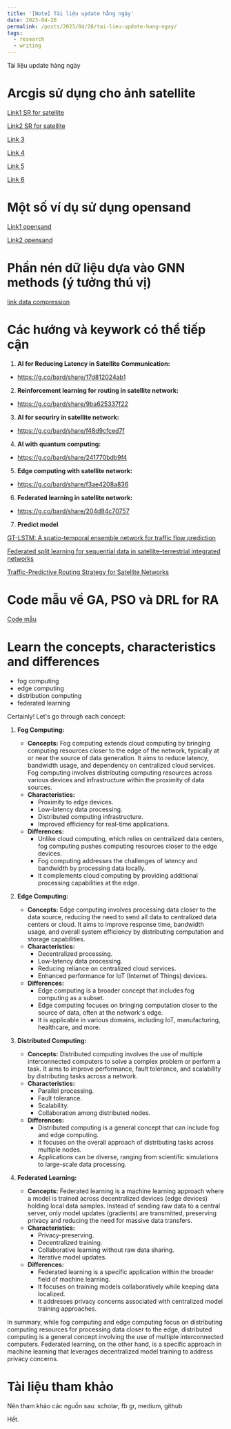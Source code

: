 ```yaml
---
title: '[Note] Tài liệu update hằng ngày'
date: 2023-04-26
permalink: /posts/2023/04/26/tai-lieu-update-hang-ngay/
tags:
  - research
  - writing
--- 
```


Tài liệu update hàng ngày

Arcgis sử dụng cho ảnh satellite 
======

[Link1 SR for satellite](https://developers.arcgis.com/python/samples/increase-image-resolution-using-superresolution/)

[Link2 SR for satellite](https://medium.com/geoai/satellite-image-super-resolution-with-sr3-bfcf8859bc0f)

[Link 3](
https://medium.com/@kaushik.koneripalli/satellite-image-data-augmentation-using-stable-diffusion-for-object-detection-segmentation-8b1fe87b969)

[Link 4](https://medium.com/@northamericangeoscientistsorg/deep-learning-for-satellite-image-classification-with-python-ceff1cdf41fb)

[Link 5](https://blog.palantir.com/transfer-learning-5c9f9f9b076f)

[Link 6](https://github.com/geethen/geeconformal)

Một số ví dụ sử dụng opensand
======

[Link1 opensand](https://github.com/moonlight200/quic-opensand-evaluation)

[Link2 opensand](https://github.com/moonlight200/quic-opensand-emulation)

Phần nén dữ liệu dựa vào GNN methods (ý tưởng thú vị)
======

[link data compression](https://github.com/BNN-UPC/Atom_Neural_Traffic_Compression)


Các hướng và keywork có thể tiếp cận
======

1. **AI for Reducing Latency in Satellite Communication:** 
- https://g.co/bard/share/17d812024ab1

2. **Reinforcement learning for routing in satellite network:** 
- https://g.co/bard/share/9ba625337f22

3. **AI for securiry in satellite network:** 
- https://g.co/bard/share/f48d9cfced7f

4. **AI with quantum computing:** 
- https://g.co/bard/share/241770bdb9f4

5. **Edge computing with satellite network:** 
- https://g.co/bard/share/f3ae4208a836

6. **Federated learning in satellite network:** 
- https://g.co/bard/share/204d84c70757

7. **Predict model**

[GT-LSTM: A spatio-temporal ensemble network for traffic flow prediction](https://pubmed.ncbi.nlm.nih.gov/38103435/)

[Federated split learning for sequential data in satellite–terrestrial integrated networks](https://www.sciencedirect.com/science/article/abs/pii/S1566253523004578)

[Traffic-Predictive Routing Strategy for Satellite Networks](https://www.mdpi.com/2079-9292/13/1/6)

Code mẫu về GA, PSO và DRL for RA
======

[Code mẫu](https://drive.google.com/drive/u/0/folders/1rdOC9hbdrIvih7BBy-WdfRPLc7KHlEjX)

Learn the concepts, characteristics and differences
======

+ fog computing
+ edge computing
+ distribution computing
+ federated learning

Certainly! Let's go through each concept:

1. **Fog Computing:**
   - **Concepts:** Fog computing extends cloud computing by bringing computing resources closer to the edge of the network, typically at or near the source of data generation. It aims to reduce latency, bandwidth usage, and dependency on centralized cloud services. Fog computing involves distributing computing resources across various devices and infrastructure within the proximity of data sources.
   - **Characteristics:**
      - Proximity to edge devices.
      - Low-latency data processing.
      - Distributed computing infrastructure.
      - Improved efficiency for real-time applications.
   - **Differences:**
      - Unlike cloud computing, which relies on centralized data centers, fog computing pushes computing resources closer to the edge devices.
      - Fog computing addresses the challenges of latency and bandwidth by processing data locally.
      - It complements cloud computing by providing additional processing capabilities at the edge.

2. **Edge Computing:**
   - **Concepts:** Edge computing involves processing data closer to the data source, reducing the need to send all data to centralized data centers or cloud. It aims to improve response time, bandwidth usage, and overall system efficiency by distributing computation and storage capabilities.
   - **Characteristics:**
      - Decentralized processing.
      - Low-latency data processing.
      - Reducing reliance on centralized cloud services.
      - Enhanced performance for IoT (Internet of Things) devices.
   - **Differences:**
      - Edge computing is a broader concept that includes fog computing as a subset.
      - Edge computing focuses on bringing computation closer to the source of data, often at the network's edge.
      - It is applicable in various domains, including IoT, manufacturing, healthcare, and more.

3. **Distributed Computing:**
   - **Concepts:** Distributed computing involves the use of multiple interconnected computers to solve a complex problem or perform a task. It aims to improve performance, fault tolerance, and scalability by distributing tasks across a network.
   - **Characteristics:**
      - Parallel processing.
      - Fault tolerance.
      - Scalability.
      - Collaboration among distributed nodes.
   - **Differences:**
      - Distributed computing is a general concept that can include fog and edge computing.
      - It focuses on the overall approach of distributing tasks across multiple nodes.
      - Applications can be diverse, ranging from scientific simulations to large-scale data processing.

4. **Federated Learning:**
   - **Concepts:** Federated learning is a machine learning approach where a model is trained across decentralized devices (edge devices) holding local data samples. Instead of sending raw data to a central server, only model updates (gradients) are transmitted, preserving privacy and reducing the need for massive data transfers.
   - **Characteristics:**
      - Privacy-preserving.
      - Decentralized training.
      - Collaborative learning without raw data sharing.
      - Iterative model updates.
   - **Differences:**
      - Federated learning is a specific application within the broader field of machine learning.
      - It focuses on training models collaboratively while keeping data localized.
      - It addresses privacy concerns associated with centralized model training approaches.

In summary, while fog computing and edge computing focus on distributing computing resources for processing data closer to the edge, distributed computing is a general concept involving the use of multiple interconnected computers. Federated learning, on the other hand, is a specific approach in machine learning that leverages decentralized model training to address privacy concerns.


Tài liệu tham khảo
======

Nên tham khảo các nguồn sau: scholar, fb gr, medium, github


Hết.
